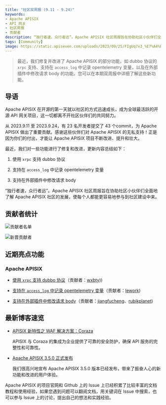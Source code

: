 ```yaml
---
title: "社区双周报 (9.11 - 9.24)"
keywords: 
- Apache APISIX
- API 网关
- 社区周报
- 贡献者
description: “独行者速，众行者远”。Apache APISIX 社区周报旨在协助社区小伙伴们全面地了解 Apache APISIX 社区的发展，使每个人都能更容易地参与到社区建设中来。
tags: [Community]
image: https://static.apiseven.com/uploads/2023/09/25/FIgUq7x3_%E7%A4%BE%E5%8C%BA%E5%8F%8C%E5%91%A8%E6%8A%A5-%E5%85%AC%E4%BC%97%E5%8F%B7%E5%A4%B4%E5%9B%BE-%E4%B8%AD%E6%96%87.png
---
```


> 最近，我们修复并改进了 Apache APISIX 的部分功能，如 dubbo 协议的 `xrpc` 支持、支持在 `access_log` 中记录 opentelemetry 变量，以及在外部插件中修改请求 body 的功能。您可以在本期双周报中详细了解这些新功能。
<!--truncate-->

## 导语

Apache APISIX 在开源的第一天就以社区的方式迅速成长，成为全球最活跃的开源 API 网关项目，这一切都离不开社区伙伴们的共同努力。

从 2023.9.11 至 2023.9.24，有 23 名开发者提交了 43 个commit，为 Apache APISIX 做出了重要贡献。感谢这些伙伴们对 Apache APISIX 的无私支持！正是因为你们的付出，才能让 Apache APISIX 项目不断改进、提升和壮大。

最近，我们对一些功能进行了修复和改进，更新内容总结如下：

1. 使用 `xrpc` 支持 dubbo 协议

2. 支持在 `access_log` 中记录 opentelemetry 变量

3. 支持在外部插件中修改请求 body

“独行者速，众行者远”。Apache APISIX 社区周报旨在协助社区小伙伴们全面地了解 Apache APISIX 社区的发展，使每个人都能更容易地参与到社区建设中来。

## 贡献者统计

![贡献者名单](https://static.apiseven.com/uploads/2023/09/26/vv9C03oJ_Frame%204.png)

![新晋贡献者](https://static.apiseven.com/uploads/2023/09/26/0xnTsOLT_9.24-newcon.png)

## 近期亮点功能

### Apache APISIX

- [使用 `xrpc` 支持 dubbo 协议](https://github.com/apache/apisix/pull/9660)（贡献者：[wxbty](https://github.com/wxbty)))

- [支持在 `access_log` 中记录 opentelemetry 变量](https://github.com/apache/apisix/pull/8871)（贡献者：[lework](https://github.com/lework))

- [支持在外部插件中修改请求 body](https://github.com/apache/apisix/pull/9990)（贡献者：[jiangfucheng](https://github.com/jiangfucheng)、[rubikplanet](https://github.com/rubikplanet))

## 最新博客速览

- [APISIX 新特性之 WAF 解决方案：Coraza](https://apisix.apache.org/zh/blog/2023/09/08/apisix-integrates-with-coraza/)

  APISIX 与 Coraza 的集成为企业提供了可靠的安全防护，确保 API 服务的完整性和可靠性。

- [Apache APISIX 3.5.0 正式发布](https://apisix.apache.org/zh/blog/2023/09/01/release-apache-apisix-3.5.0/)

  我们很高兴地宣布 Apache APISIX 3.5.0 版本已经发布，带来了振奋人心的新功能和改进的用户体验。

Apache APISIX 的项目官网和 Github 上的 Issue 上已经积累了比较丰富的文档教程和使用经验，如果您遇到问题可以翻阅文档，用关键词在 Issue 中搜索，也可以参与 Issue 上的讨论，提出自己的想法和实践经验。
